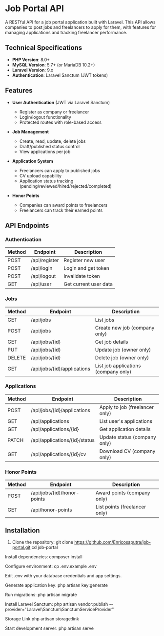 # Job Portal API

A RESTful API for a job portal application built with Laravel. This API allows companies to post jobs and freelancers to apply for them, with features for managing applications and tracking freelancer performance.

## Technical Specifications

-   **PHP Version**: 8.0+
-   **MySQL Version**: 5.7+ (or MariaDB 10.2+)
-   **Laravel Version**: 9.x
-   **Authentication**: Laravel Sanctum (JWT tokens)

## Features

-   **User Authentication** (JWT via Laravel Sanctum)

    -   Register as company or freelancer
    -   Login/logout functionality
    -   Protected routes with role-based access

-   **Job Management**

    -   Create, read, update, delete jobs
    -   Draft/published status control
    -   View applications per job

-   **Application System**

    -   Freelancers can apply to published jobs
    -   CV upload capability
    -   Application status tracking (pending/reviewed/hired/rejected/completed)

-   **Honor Points**
    -   Companies can award points to freelancers
    -   Freelancers can track their earned points

## API Endpoints

### Authentication

| Method | Endpoint      | Description           |
| ------ | ------------- | --------------------- |
| POST   | /api/register | Register new user     |
| POST   | /api/login    | Login and get token   |
| POST   | /api/logout   | Invalidate token      |
| GET    | /api/user     | Get current user data |

### Jobs

| Method | Endpoint                    | Description                          |
| ------ | --------------------------- | ------------------------------------ |
| GET    | /api/jobs                   | List jobs                            |
| POST   | /api/jobs                   | Create new job (company only)        |
| GET    | /api/jobs/{id}              | Get job details                      |
| PUT    | /api/jobs/{id}              | Update job (owner only)              |
| DELETE | /api/jobs/{id}              | Delete job (owner only)              |
| GET    | /api/jobs/{id}/applications | List job applications (company only) |

### Applications

| Method | Endpoint                      | Description                    |
| ------ | ----------------------------- | ------------------------------ |
| POST   | /api/jobs/{id}/applications   | Apply to job (freelancer only) |
| GET    | /api/applications             | List user's applications       |
| GET    | /api/applications/{id}        | Get application details        |
| PATCH  | /api/applications/{id}/status | Update status (company only)   |
| GET    | /api/applications/{id}/cv     | Download CV (company only)     |

### Honor Points

| Method | Endpoint                    | Description                   |
| ------ | --------------------------- | ----------------------------- |
| POST   | /api/jobs/{id}/honor-points | Award points (company only)   |
| GET    | /api/honor-points           | List points (freelancer only) |

## Installation

1. Clone the repository:
   git clone https://github.com/Enricosaputra/job-portal.git
   cd job-portal

Install dependencies:
composer install

Configure environment:
cp .env.example .env

Edit .env with your database credentials and app settings.

Generate application key:
php artisan key:generate

Run migrations:
php artisan migrate

Install Laravel Sanctum:
php artisan vendor:publish --provider="Laravel\Sanctum\SanctumServiceProvider"

Storage Link
php artisan storage:link

Start development server:
php artisan serve
